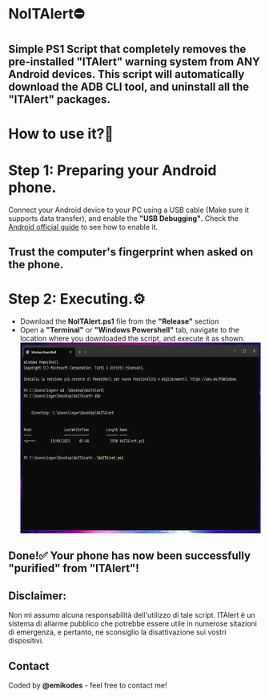 # NoITAlert⛔

Simple PS1 Script that completely removes the pre-installed **"ITAlert"** warning system from **ANY** Android devices.
This script will automatically download the ADB CLI tool, and uninstall all the "ITAlert" packages.
---

# How to use it?🤔

# Step 1: Preparing your Android phone.
Connect your Android device to your PC using a USB cable (Make sure it supports data transfer), and enable the **"USB Debugging"**.
Check the [Android official guide](https://developer.android.com/studio/debug/dev-options) to see how to enable it.

Trust the computer's fingerprint when asked on the phone.
---
# Step 2: Executing.⚙️

* Download the **NoITAlert.ps1** file from the **"Release"** section
* Open a **"Terminal"** or **"Windows Powershell"** tab, navigate to the location where you downloaded the script, and execute it as shown.<br />
  <img src="PowerShell_Screenshot.png" height="380" width="644">

## Done!✅ Your phone has now been successfully "purified" from "ITAlert"! 

## Disclaimer:
Non mi assumo alcuna responsabilità dell'utilizzo di tale script.
ITAlert è un sistema di allarme pubblico che potrebbe essere utile in numerose sitazioni di emergenza, e pertanto, ne sconsiglio la disattivazione sui vostri dispositivi.

## Contact

Coded by **@emikodes** - feel free to contact me!
